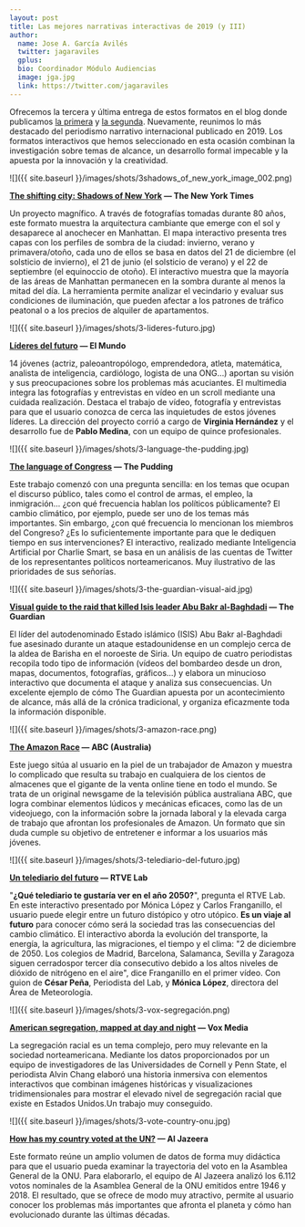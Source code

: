 ```yaml
---
layout: post
title: Las mejores narrativas interactivas de 2019 (y III)
author:
  name: Jose A. García Avilés
  twitter: jagaraviles
  gplus:  
  bio: Coordinador Módulo Audiencias
  image: jga.jpg
  link: https://twitter.com/jagaraviles
---
```

Ofrecemos la tercera y última entrega de estos formatos en el blog donde publicamos [la primera](https://mip.umh.es/blog/2020/02/29/las-mejores-narrativas-interactivas-de-2019-i/) y [la segunda](https://mip.umh.es/blog/2020/04/17/las-mejores-narrativas-interactivas-de-2019-ii/). Nuevamente, reunimos lo más destacado del periodismo narrativo internacional publicado en 2019. Los formatos interactivos que hemos seleccionado en esta ocasión combinan la investigación sobre temas de alcance, un desarrollo formal impecable y la apuesta por la innovación y la creatividad.

![]({{ site.baseurl }}/images/shots/3shadows_of_new_york_image_002.png)

**[The shifting city: Shadows of New York](https://www.nytimes.com/interactive/2019/09/06/multimedia/shadows-new-york-photos-skyline.html) — The New York Times**

Un proyecto magnífico. A través de fotografías tomadas durante 80 años, este formato muestra la arquitectura cambiante que emerge con el sol y desaparece al anochecer en Manhattan. El mapa interactivo presenta tres capas con los perfiles de sombra de la ciudad: invierno, verano y primavera/otoño, cada uno de ellos se basa en datos del 21 de diciembre (el solsticio de invierno), el 21 de junio (el solsticio de verano) y el 22 de septiembre (el equinoccio de otoño). El interactivo muestra que la mayoría de las áreas de Manhattan permanecen en la sombra durante al menos la mitad del día. La herramienta permite analizar el vecindario y evaluar sus condiciones de iluminación, que pueden afectar a los patrones de tráfico peatonal o a los precios de alquiler de apartamentos.

![]({{ site.baseurl }}/images/shots/3-lideres-futuro.jpg)

**[Líderes del futuro](https://lab.elmundo.es/lideres-futuro/index.html) — El Mundo**

14 jóvenes (actriz, paleoantropólogo, emprendedora, atleta, matemática, analista de inteligencia, cardiólogo, logista de una ONG…) aportan su visión y sus preocupaciones sobre los problemas más acuciantes. El multimedia integra las fotografías y entrevistas en vídeo en un scroll mediante una cuidada realización. Destaca el trabajo de vídeo, fotografía y entrevistas para que el usuario conozca de cerca las inquietudes de estos jóvenes líderes. La dirección del proyecto corrió a cargo de **Virginia Hernández** y el desarrollo fue de **Pablo Medina**, con un equipo de quince profesionales.

![]({{ site.baseurl }}/images/shots/3-language-the-pudding.jpg)

**[The language of Congress](https://congress.pudding.cool/) — The Pudding**

Este trabajo comenzó con una pregunta sencilla: en los temas que ocupan el discurso público, tales como el control de armas, el empleo, la inmigración… ¿con qué frecuencia hablan los políticos públicamente? El cambio climático, por ejemplo, puede ser uno de los temas más importantes. Sin embargo, ¿con qué frecuencia lo mencionan los miembros del Congreso? ¿Es lo suficientemente importante para que le dediquen tiempo en sus intervenciones? El interactivo, realizado mediante Inteligencia Artificial por Charlie Smart, se basa en un análisis de las cuentas de Twitter de los representantes políticos norteamericanos. Muy ilustrativo de las prioridades de sus señorías.

![]({{ site.baseurl }}/images/shots/3-the-guardian-visual-aid.jpg)

**[Visual guide to the raid that killed Isis leader Abu Bakr al-Baghdadi](https://www.theguardian.com/world/2019/oct/28/visual-guide-to-the-raid-that-killed-isis-leader-abu-bakr-al-baghdadi) — The Guardian**

El líder del autodenominado Estado islámico (ISIS) Abu Bakr al-Baghdadi fue asesinado durante un ataque estadounidense en un complejo cerca de la aldea de Barisha en el noroeste de Siria. Un equipo de cuatro periodistas recopila todo tipo de información (vídeos del bombardeo desde un dron, mapas, documentos, fotografías, gráficos…) y elabora un minucioso interactivo que documenta el ataque y analiza sus consecuencias. Un excelente ejemplo de cómo The Guardian apuesta por un acontecimiento de alcance, más allá de la crónica tradicional, y organiza eficazmente toda la información disponible.

![]({{ site.baseurl }}/images/shots/3-amazon-race.png)

**[The Amazon Race](https://www.abc.net.au/news/2019-02-27/amazon-warehouse-workers-game-race/10803346?nw=0) — ABC (Australia)**

Este juego sitúa al usuario en la piel de un trabajador de Amazon y muestra lo complicado que resulta su trabajo en cualquiera de los cientos de almacenes que el gigante de la venta online tiene en todo el mundo. Se trata de un original newsgame de la televisión pública australiana ABC, que logra combinar elementos lúdicos y mecánicas eficaces, como las de un videojuego, con la información sobre la jornada laboral y la elevada carga de trabajo que afrontan los profesionales de Amazon. Un formato que sin duda cumple su objetivo de entretener e informar a los usuarios más jóvenes.

![]({{ site.baseurl }}/images/shots/3-telediario-del-futuro.jpg)

**[Un telediario del futuro](https://lab.rtve.es/lab/telediario-2050-cambio-climatico/) — RTVE Lab**

"**¿Qué telediario te gustaría ver en el año 2050?**", pregunta el RTVE Lab. En este interactivo presentado por Mónica López y Carlos Franganillo, el usuario puede elegir entre un futuro distópico y otro utópico. **Es un viaje al futuro** para conocer cómo será la sociedad tras las consecuencias del cambio climático. El interactivo aborda la evolución del transporte, la energía, la agricultura, las migraciones, el tiempo y el clima: "2 de diciembre de 2050. Los colegios de Madrid, Barcelona, Salamanca, Sevilla y Zaragoza siguen cerradospor tercer día consecutivo debido a los altos niveles de dióxido de nitrógeno en el aire", dice Franganillo en el primer vídeo. Con guion de **César Peña**, Periodista del Lab, y **Mónica López**, directora del Área de Meteorología.

![]({{ site.baseurl }}/images/shots/3-vox-segregación.png)

**[American segregation, mapped at day and night](https://www.vox.com/policy-and-politics/2019/2/18/18217346/work-home-segregation-map) — Vox Media**

La segregación racial es un tema complejo, pero muy relevante en la sociedad norteamericana. Mediante los datos proporcionados por un equipo de investigadores de las Universidades de Cornell y Penn State, el periodista Alvin Chang elaboró una historia inmersiva con elementos interactivos que combinan imágenes históricas y visualizaciones tridimensionales para mostrar el elevado nivel de segregación racial que existe en Estados Unidos.Un trabajo muy conseguido.

![]({{ site.baseurl }}/images/shots/3-vote-country-onu.jpg)

**[How has my country voted at the UN?](https://interactive.aljazeera.com/aje/2019/how-has-my-country-voted-at-unga/index.html) — Al Jazeera**

Este formato reúne un amplio volumen de datos de forma muy didáctica para que el usuario pueda examinar la trayectoria del voto en la Asamblea General de la ONU. Para elaborarlo, el equipo de Al Jazeera analizó los 6.112 votos nominales de la Asamblea General de la ONU emitidos entre 1946 y 2018. El resultado, que se ofrece de modo muy atractivo, permite al usuario conocer los problemas más importantes que afronta el planeta y cómo han evolucionado durante las últimas décadas.

<!--EndFragment-->
